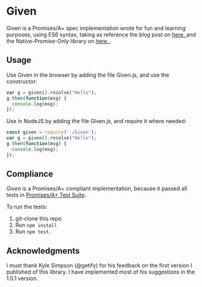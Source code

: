 # Given


Given is a Promises/A+ spec implementation wrote for fun and learning purposes, using ES6 syntax, taking as reference the blog post on <a href="http://abdulapopoola.com/2015/02/23/how-to-write-a-promisea-compatible-library/">here, </a> and the Native-Promise-Only library on <a href=""/>here. </a>.

## Usage

Use Given in the browser by adding the file Given.js, and use the constructor:

```js
var g = given().resolve("Hello");
g.then(function(msg) {
  console.log(msg);
});
```

Use in NodeJS by adding the file GIven.js, and require it where needed:

```js
const given = require('./Given');
var g = given().resolve("Hello");
g.then(function(msg) {
  console.log(msg);
});
```
## Compliance

*Given* is a Promises/A+ compliant implementation, because it passed all tests in [Promises/A+ Test Suite](https://github.com/promises-aplus/promises-tests).

To run the tests:

1. git-clone this repo
2. Run `npm install`
3. Run `npm test`.

## Acknowledgments

I must thank Kyle Simpson (@getify) for his feedback on the first version I published of this library.  I have implemented most of his suggestions in the 1.0.1 version.